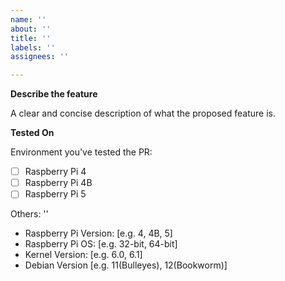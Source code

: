 ```yaml
---
name: ''
about: ''
title: ''
labels: ''
assignees: ''

---
```


**Describe the feature**

A clear and concise description of what the proposed feature is.

**Tested On**

Environment you've tested the PR:
- [ ] Raspberry Pi 4
- [ ] Raspberry Pi 4B
- [ ] Raspberry Pi 5
      
Others: ''

 - Raspberry Pi Version: [e.g. 4, 4B, 5]
 - Raspberry Pi OS: [e.g. 32-bit, 64-bit]
 - Kernel Version: [e.g. 6.0, 6.1]
 - Debian Version [e.g. 11(Bulleyes), 12(Bookworm)]
  
